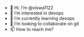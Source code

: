 - 👋 Hi, I’m @viswa1122
- 👀 I’m interested in devops
- 🌱 I’m currently learning devops
- 💞️ I’m looking to collaborate on git
- 📫 How to reach me?

<!---
viswa1122/viswa1122 is a ✨ special ✨ repository because its `README.md` (this file) appears on your GitHub profile.
You can click the Preview link to take a look at your changes.
--->
